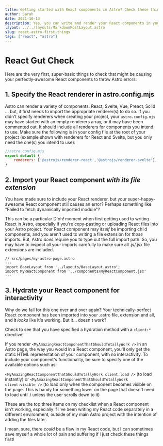 ```yaml
---
title: Getting started with React components in Astro? Check these things!
author: Sarah
date: 2021-10-13
description: Yes, you can write and render your React components in your Astro page. But remember, Astro *isn't* React, and you might be getting error messages when you *totally know* your React component should work. It's not complicated to establish the Astro-React relationship, but you might not be used to doing these things. . . 
layout: ../../layouts/MarkdownPostLayout.astro
slug: react-astro-first-things
tags: ["react", "astro"]
---
```

# React Gut Check
Here are the very first, super-basic things to check that might be causing your perfectly-awesome React components to throw Astro errors:
## 1. Specify the React renderer in astro.config.mjs
Astro can render a variety of components: React, Svelte, Vue, Preact, Solid ... but, it first needs to import the appropriate renderer(s) to do so. If you didn't specify renderers when creating your project, your `astro.config.mjs` may have started with an empty renderers array, or it may have been commented out. It should include all renderers for components you intend to use. Make sure the following is in your config file at the root of your project (example shown with renderers for React and Svelte, but you only need the one(s) you intend to use):
```js
//astro.config.mjs
export default {
    renderers: ['@astrojs/renderer-react','@astrojs/renderer-svelte'],
}
```
## 2. Import your React component *with its file extension*
You have made sure to include your React renderer, but your super-happy-awesome React component still causes an error? Perhaps something like "Failed to fetch dynamically imported module"?

This can be a particular D'oh! moment when first getting used to writing React in Astro, especially if you're copy-pasting or uploading React files into your Astro project. Your React component may *itself* be importing child components, and you aren't used to writing a file extension for *those* imports. But, Astro *does* require you to type out the full import path. So, you may have to inspect all your imports carefully to make sure all .js/.jsx file extensions are included.

```astro
// src/pages/my-astro-page.astro
---
import BaseLayout from '../layouts/BaseLayout.astro';
import MyReactComponent from '../components/MyReactComponent.jsx'
---
```
## 3. Hydrate your React component for interactivity
Why do we fall for this one over and over again? Your technically-perfect React component has been imported into your .astro file, extension and all, and it *looks* like it's working. But it... doesn't work? 

Check to see that you have specified a hydration method with a `client:*` directive!

If you render `<MyAmazingReactComponentThatShouldTotallyWork />` in an Astro page, the way you would in a React component, you'll only get the static HTML representation of your component, with no interactivity. To include your component's functionality, be sure to specify one of the available options such as:

`<MyAmazingReactComponentThatShouldTotallyWork client:load />` (to load instantly)
or
`<MyAmazingReactComponentThatShouldTotallyWork client:visible />` (to load only when the component becomes visible on the page. This is handy for something lower on the page that doesn't need to load until / unless the user scrolls down to it)

These are the top three items on my checklist when a React component isn't working, especially if I've been writing my React code separately in a different environment, outside of my main Astro project with the intention of adding the files later. 

I mean, sure, there *could* be a flaw in my React code, but I can sometimes save myself a whole lot of pain and suffering if I just check these things first!
